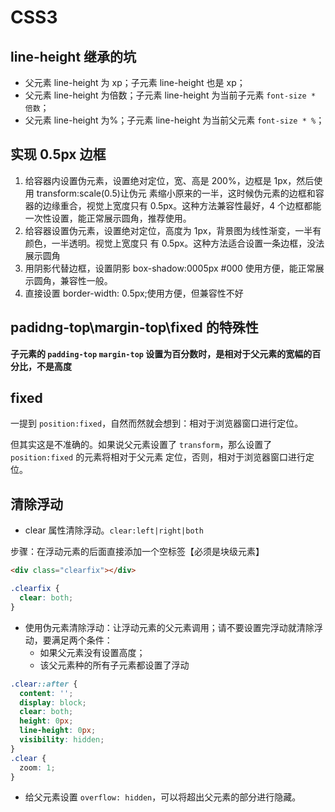 # CSS3

## line-height 继承的坑

- 父元素 line-height 为 xp；子元素 line-height 也是 xp；
- 父元素 line-height 为倍数；子元素 line-height 为当前子元素 `font-size * 倍数`；
- 父元素 line-height 为%；子元素 line-height 为当前父元素 `font-size * %`；

## 实现 0.5px 边框

1. 给容器内设置伪元素，设置绝对定位，宽、高是 200%，边框是 1px，然后使用 transform:scale(0.5)让伪元
   素缩小原来的一半，这时候伪元素的边框和容器的边缘重合，视觉上宽度只有 0.5px。这种方法兼容性最好，4
   个边框都能一次性设置，能正常展示圆角，推荐使用。
2. 给容器设置伪元素，设置绝对定位，高度为 1px，背景图为线性渐变，一半有颜色，一半透明。视觉上宽度只
   有 0.5px。这种方法适合设置一条边框，没法展示圆角
3. 用阴影代替边框，设置阴影 box-shadow:0005px #000 使用方便，能正常展示圆角，兼容性一般。
4. 直接设置 border-width: 0.5px;使用方便，但兼容性不好

## padidng-top\margin-top\fixed 的特殊性

**子元素的 `padding-top` `margin-top` 设置为百分数时，是相对于父元素的宽幅的百分比，不是高度**

## fixed

一提到 `position:fixed`，自然而然就会想到：相对于浏览器窗口进行定位。

但其实这是不准确的。如果说父元素设置了 `transform`，那么设置了 `position:fixed` 的元素将相对于父元素
定位，否则，相对于浏览器窗口进行定位。

## 清除浮动

- clear 属性清除浮动。`clear:left|right|both`

步骤：在浮动元素的后面直接添加一个空标签【必须是块级元素】

```html
<div class="clearfix"></div>
```

```css
.clearfix {
  clear: both;
}
```

- 使用伪元素清除浮动：让浮动元素的父元素调用；请不要设置完浮动就清除浮动，要满足两个条件：
  - 如果父元素没有设置高度；
  - 该父元素种的所有子元素都设置了浮动

```css
.clear::after {
  content: '';
  display: block;
  clear: both;
  height: 0px;
  line-height: 0px;
  visibility: hidden;
}
.clear {
  zoom: 1;
}
```

- 给父元素设置 `overflow: hidden`，可以将超出父元素的部分进行隐藏。
